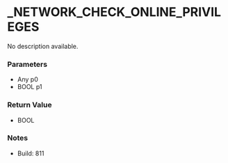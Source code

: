 # _NETWORK_CHECK_ONLINE_PRIVILEGES

No description available.

### Parameters
* Any p0
* BOOL p1

### Return Value
* BOOL

### Notes
* Build: 811

